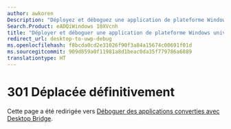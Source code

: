 ```yaml
---
author: awkoren
Description: "Déployez et déboguez une application de plateforme Windows universelle (UWP) convertie à partir d’une application de bureau Windows (Win32, WPF, Windows Forms) à l’aide de Desktop to UWP Bridge."
Search.Product: eADQiWindows 10XVcnh
title: "Déployer et déboguer une application de plateforme Windows universelle (UWP) convertie à partir d’une application de bureau Windows"
redirect_url: desktop-to-uwp-debug
ms.openlocfilehash: f8bcda0cd2e31026f90f3a84a15674c00691f01d
ms.sourcegitcommit: 909d859a0f11981a8d1beac0da35f779786a6889
translationtype: HT
---
```

# <a name="301-moved-permanently"></a>301 Déplacée définitivement

Cette page a été redirigée vers [Déboguer des applications converties avec Desktop Bridge](desktop-to-uwp-debug.md). 